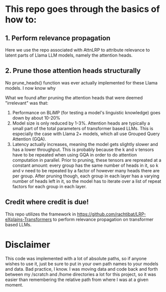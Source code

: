 # This repo goes through the basics of how to:

## 1. Perform relevance propagation
Here we use the repo associated with AttnLRP to attribute relevance to latent parts of Llama LLM models, namely the attention heads.

## 2. Prune those attention heads structurally
No prune_heads() function was ever actually implemented for these Llama models. I now know why

What we found after pruning the attention heads that were deemed "irrelevant" was that:

1. Performance on BLiMP (for testing a model's linguistic knowledge) goes down by about 10-20%
2. Model size is only reduced by 1-3%. Attention heads are typically a small part of the total 
parameters of transformer based LLMs. This is especially the case with Llama 2+ models, which 
all use Grouped Query Attention (GQA).
3. Latency actually increases, meaning the model gets slightly slower and has a lower throughput.
This is probably because the k and v tensors have to be repeated when using GQA in order to do
attention computation in parallel. Prior to pruning, these tensors are repreated at a constant amount:
every group has the same number of heads in it, so k and v need to be repeated by a factor of however many
heads there are per group. After pruning though, each group in each layer has a varying number of heads left
in it, so the model has to iterate over a list of repeat factors for each group in each layer.

## Credit where credit is due!

This repo utilizes the framework in https://github.com/rachtibat/LRP-eXplains-Transformers to perform relevance propagation on transformer based LLMs.

# Disclaimer

This code was implemented with a lot of absolute paths, so if anyone wishes to use it, just be sure to put in your own path names to your models and data. Bad practice, I know.
I was moving data and code back and forth between my /scratch and /home directories a lot for this project, so it was easier than remembering the relative path from where I was at a given moment.
